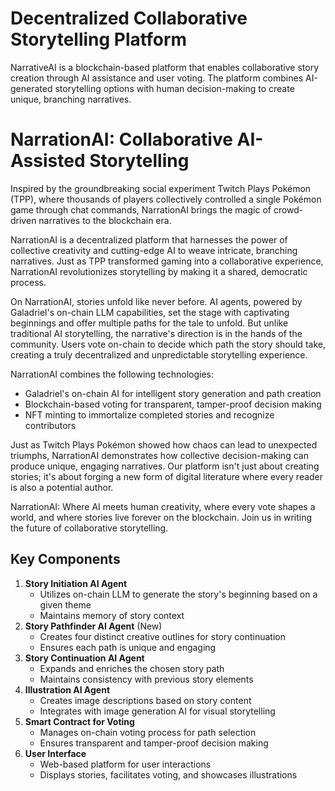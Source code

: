 # Decentralized Collaborative Storytelling Platform

NarrativeAI is a blockchain-based platform that enables collaborative story creation through AI assistance and user voting. The platform combines AI-generated storytelling options with human decision-making to create unique, branching narratives.

# NarrationAI: Collaborative AI-Assisted Storytelling

Inspired by the groundbreaking social experiment Twitch Plays Pokémon (TPP), where thousands of players collectively controlled a single Pokémon game through chat commands, NarrationAI brings the magic of crowd-driven narratives to the blockchain era.

NarrationAI is a decentralized platform that harnesses the power of collective creativity and cutting-edge AI to weave intricate, branching narratives. Just as TPP transformed gaming into a collaborative experience, NarrationAI revolutionizes storytelling by making it a shared, democratic process.

On NarrationAI, stories unfold like never before. AI agents, powered by Galadriel's on-chain LLM capabilities, set the stage with captivating beginnings and offer multiple paths for the tale to unfold. But unlike traditional AI storytelling, the narrative's direction is in the hands of the community. Users vote on-chain to decide which path the story should take, creating a truly decentralized and unpredictable storytelling experience.

NarrationAI combines the following technologies:

- Galadriel's on-chain AI for intelligent story generation and path creation
- Blockchain-based voting for transparent, tamper-proof decision making
- NFT minting to immortalize completed stories and recognize contributors

Just as Twitch Plays Pokémon showed how chaos can lead to unexpected triumphs, NarrationAI demonstrates how collective decision-making can produce unique, engaging narratives. Our platform isn't just about creating stories; it's about forging a new form of digital literature where every reader is also a potential author.

NarrationAI: Where AI meets human creativity, where every vote shapes a world, and where stories live forever on the blockchain. Join us in writing the future of collaborative storytelling.

## Key Components

1. **Story Initiation AI Agent**
    - Utilizes on-chain LLM to generate the story's beginning based on a given theme
    - Maintains memory of story context
2. **Story Pathfinder AI Agent** (New)
    - Creates four distinct creative outlines for story continuation
    - Ensures each path is unique and engaging
3. **Story Continuation AI Agent**
    - Expands and enriches the chosen story path
    - Maintains consistency with previous story elements
4. **Illustration AI Agent**
    - Creates image descriptions based on story content
    - Integrates with image generation AI for visual storytelling
5. **Smart Contract for Voting**
    - Manages on-chain voting process for path selection
    - Ensures transparent and tamper-proof decision making
6. **User Interface**
    - Web-based platform for user interactions
    - Displays stories, facilitates voting, and showcases illustrations
